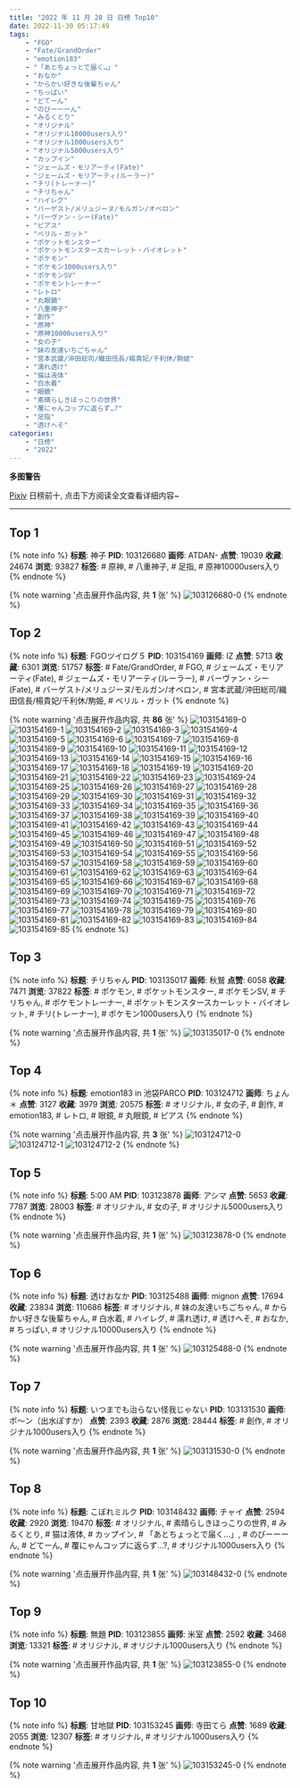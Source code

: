 ```yaml
---
title: "2022 年 11 月 28 日 日榜 Top10"
date: 2022-11-30 05:17:49
tags:
    - "FGO"
    - "Fate/GrandOrder"
    - "emotion183"
    - "「あとちょっとで届く…」"
    - "おなか"
    - "からかい好きな後輩ちゃん"
    - "ちっぱい"
    - "どてーん"
    - "のびーーーん"
    - "みるくとり"
    - "オリジナル"
    - "オリジナル10000users入り"
    - "オリジナル1000users入り"
    - "オリジナル5000users入り"
    - "カップイン"
    - "ジェームズ・モリアーティ(Fate)"
    - "ジェームズ・モリアーティ(ルーラー)"
    - "チリ(トレーナー)"
    - "チリちゃん"
    - "ハイレグ"
    - "バーゲスト/メリュジーヌ/モルガン/オベロン"
    - "バーヴァン・シー(Fate)"
    - "ピアス"
    - "ベリル・ガット"
    - "ポケットモンスター"
    - "ポケットモンスタースカーレット・バイオレット"
    - "ポケモン"
    - "ポケモン1000users入り"
    - "ポケモンSV"
    - "ポケモントレーナー"
    - "レトロ"
    - "丸眼鏡"
    - "八重神子"
    - "創作"
    - "原神"
    - "原神10000users入り"
    - "女の子"
    - "妹の友達いちごちゃん"
    - "宮本武蔵/沖田総司/織田信長/楊貴妃/千利休/駒姫"
    - "濡れ透け"
    - "猫は液体"
    - "白水着"
    - "眼鏡"
    - "素晴らしきほっこりの世界"
    - "覆にゃんコップに返らず…?"
    - "足指"
    - "透けへそ"
categories:
    - "日榜"
    - "2022"
---
```


<i class="fa fa-triangle-exclamation"></i>**多图警告**<i class="fa fa-triangle-exclamation"></i>

[Pixiv](https://www.pixiv.net/) 日榜前十, 点击下方阅读全文查看详细内容~

<!-- more -->

---

## Top 1

{% note info %}
**标题**: 神子
**PID**: 103126680 **画师**: ATDAN-
**点赞**: 19039 **收藏**: 24674 **浏览**: 93827
**标签**: # 原神, # 八重神子, # 足指, # 原神10000users入り
{% endnote %}

{% note warning '点击展开作品内容, 共 **1** 张' %}
![103126680-0](https://i.pixiv.re/img-original/img/2022/11/27/07/29/34/103126680_p0.jpg)
{% endnote %}

## Top 2

{% note info %}
**标题**: FGOツイログ５
**PID**: 103154169 **画师**: IZ
**点赞**: 5713 **收藏**: 6301 **浏览**: 51757
**标签**: # Fate/GrandOrder, # FGO, # ジェームズ・モリアーティ(Fate), # ジェームズ・モリアーティ(ルーラー), # バーヴァン・シー(Fate), # バーゲスト/メリュジーヌ/モルガン/オベロン, # 宮本武蔵/沖田総司/織田信長/楊貴妃/千利休/駒姫, # ベリル・ガット
{% endnote %}

{% note warning '点击展开作品内容, 共 **86** 张' %}
![103154169-0](https://i.pixiv.re/img-original/img/2022/11/27/23/12/35/103154169_p0.jpg)
![103154169-1](https://i.pixiv.re/img-original/img/2022/11/27/23/12/35/103154169_p1.jpg)
![103154169-2](https://i.pixiv.re/img-original/img/2022/11/27/23/12/35/103154169_p2.jpg)
![103154169-3](https://i.pixiv.re/img-original/img/2022/11/27/23/12/35/103154169_p3.jpg)
![103154169-4](https://i.pixiv.re/img-original/img/2022/11/27/23/12/35/103154169_p4.jpg)
![103154169-5](https://i.pixiv.re/img-original/img/2022/11/27/23/12/35/103154169_p5.jpg)
![103154169-6](https://i.pixiv.re/img-original/img/2022/11/27/23/12/35/103154169_p6.jpg)
![103154169-7](https://i.pixiv.re/img-original/img/2022/11/27/23/12/35/103154169_p7.jpg)
![103154169-8](https://i.pixiv.re/img-original/img/2022/11/27/23/12/35/103154169_p8.jpg)
![103154169-9](https://i.pixiv.re/img-original/img/2022/11/27/23/12/35/103154169_p9.jpg)
![103154169-10](https://i.pixiv.re/img-original/img/2022/11/27/23/12/35/103154169_p10.jpg)
![103154169-11](https://i.pixiv.re/img-original/img/2022/11/27/23/12/35/103154169_p11.jpg)
![103154169-12](https://i.pixiv.re/img-original/img/2022/11/27/23/12/35/103154169_p12.jpg)
![103154169-13](https://i.pixiv.re/img-original/img/2022/11/27/23/12/35/103154169_p13.jpg)
![103154169-14](https://i.pixiv.re/img-original/img/2022/11/27/23/12/35/103154169_p14.jpg)
![103154169-15](https://i.pixiv.re/img-original/img/2022/11/27/23/12/35/103154169_p15.jpg)
![103154169-16](https://i.pixiv.re/img-original/img/2022/11/27/23/12/35/103154169_p16.jpg)
![103154169-17](https://i.pixiv.re/img-original/img/2022/11/27/23/12/35/103154169_p17.jpg)
![103154169-18](https://i.pixiv.re/img-original/img/2022/11/27/23/12/35/103154169_p18.jpg)
![103154169-19](https://i.pixiv.re/img-original/img/2022/11/27/23/12/35/103154169_p19.jpg)
![103154169-20](https://i.pixiv.re/img-original/img/2022/11/27/23/12/35/103154169_p20.jpg)
![103154169-21](https://i.pixiv.re/img-original/img/2022/11/27/23/12/35/103154169_p21.jpg)
![103154169-22](https://i.pixiv.re/img-original/img/2022/11/27/23/12/35/103154169_p22.jpg)
![103154169-23](https://i.pixiv.re/img-original/img/2022/11/27/23/12/35/103154169_p23.jpg)
![103154169-24](https://i.pixiv.re/img-original/img/2022/11/27/23/12/35/103154169_p24.jpg)
![103154169-25](https://i.pixiv.re/img-original/img/2022/11/27/23/12/35/103154169_p25.jpg)
![103154169-26](https://i.pixiv.re/img-original/img/2022/11/27/23/12/35/103154169_p26.jpg)
![103154169-27](https://i.pixiv.re/img-original/img/2022/11/27/23/12/35/103154169_p27.jpg)
![103154169-28](https://i.pixiv.re/img-original/img/2022/11/27/23/12/35/103154169_p28.jpg)
![103154169-29](https://i.pixiv.re/img-original/img/2022/11/27/23/12/35/103154169_p29.jpg)
![103154169-30](https://i.pixiv.re/img-original/img/2022/11/27/23/12/35/103154169_p30.jpg)
![103154169-31](https://i.pixiv.re/img-original/img/2022/11/27/23/12/35/103154169_p31.jpg)
![103154169-32](https://i.pixiv.re/img-original/img/2022/11/27/23/12/35/103154169_p32.jpg)
![103154169-33](https://i.pixiv.re/img-original/img/2022/11/27/23/12/35/103154169_p33.jpg)
![103154169-34](https://i.pixiv.re/img-original/img/2022/11/27/23/12/35/103154169_p34.jpg)
![103154169-35](https://i.pixiv.re/img-original/img/2022/11/27/23/12/35/103154169_p35.jpg)
![103154169-36](https://i.pixiv.re/img-original/img/2022/11/27/23/12/35/103154169_p36.jpg)
![103154169-37](https://i.pixiv.re/img-original/img/2022/11/27/23/12/35/103154169_p37.jpg)
![103154169-38](https://i.pixiv.re/img-original/img/2022/11/27/23/12/35/103154169_p38.jpg)
![103154169-39](https://i.pixiv.re/img-original/img/2022/11/27/23/12/35/103154169_p39.jpg)
![103154169-40](https://i.pixiv.re/img-original/img/2022/11/27/23/12/35/103154169_p40.jpg)
![103154169-41](https://i.pixiv.re/img-original/img/2022/11/27/23/12/35/103154169_p41.jpg)
![103154169-42](https://i.pixiv.re/img-original/img/2022/11/27/23/12/35/103154169_p42.jpg)
![103154169-43](https://i.pixiv.re/img-original/img/2022/11/27/23/12/35/103154169_p43.jpg)
![103154169-44](https://i.pixiv.re/img-original/img/2022/11/27/23/12/35/103154169_p44.jpg)
![103154169-45](https://i.pixiv.re/img-original/img/2022/11/27/23/12/35/103154169_p45.jpg)
![103154169-46](https://i.pixiv.re/img-original/img/2022/11/27/23/12/35/103154169_p46.jpg)
![103154169-47](https://i.pixiv.re/img-original/img/2022/11/27/23/12/35/103154169_p47.jpg)
![103154169-48](https://i.pixiv.re/img-original/img/2022/11/27/23/12/35/103154169_p48.jpg)
![103154169-49](https://i.pixiv.re/img-original/img/2022/11/27/23/12/35/103154169_p49.jpg)
![103154169-50](https://i.pixiv.re/img-original/img/2022/11/27/23/12/35/103154169_p50.jpg)
![103154169-51](https://i.pixiv.re/img-original/img/2022/11/27/23/12/35/103154169_p51.jpg)
![103154169-52](https://i.pixiv.re/img-original/img/2022/11/27/23/12/35/103154169_p52.jpg)
![103154169-53](https://i.pixiv.re/img-original/img/2022/11/27/23/12/35/103154169_p53.jpg)
![103154169-54](https://i.pixiv.re/img-original/img/2022/11/27/23/12/35/103154169_p54.jpg)
![103154169-55](https://i.pixiv.re/img-original/img/2022/11/27/23/12/35/103154169_p55.jpg)
![103154169-56](https://i.pixiv.re/img-original/img/2022/11/27/23/12/35/103154169_p56.jpg)
![103154169-57](https://i.pixiv.re/img-original/img/2022/11/27/23/12/35/103154169_p57.jpg)
![103154169-58](https://i.pixiv.re/img-original/img/2022/11/27/23/12/35/103154169_p58.jpg)
![103154169-59](https://i.pixiv.re/img-original/img/2022/11/27/23/12/35/103154169_p59.jpg)
![103154169-60](https://i.pixiv.re/img-original/img/2022/11/27/23/12/35/103154169_p60.jpg)
![103154169-61](https://i.pixiv.re/img-original/img/2022/11/27/23/12/35/103154169_p61.jpg)
![103154169-62](https://i.pixiv.re/img-original/img/2022/11/27/23/12/35/103154169_p62.jpg)
![103154169-63](https://i.pixiv.re/img-original/img/2022/11/27/23/12/35/103154169_p63.jpg)
![103154169-64](https://i.pixiv.re/img-original/img/2022/11/27/23/12/35/103154169_p64.jpg)
![103154169-65](https://i.pixiv.re/img-original/img/2022/11/27/23/12/35/103154169_p65.jpg)
![103154169-66](https://i.pixiv.re/img-original/img/2022/11/27/23/12/35/103154169_p66.jpg)
![103154169-67](https://i.pixiv.re/img-original/img/2022/11/27/23/12/35/103154169_p67.jpg)
![103154169-68](https://i.pixiv.re/img-original/img/2022/11/27/23/12/35/103154169_p68.jpg)
![103154169-69](https://i.pixiv.re/img-original/img/2022/11/27/23/12/35/103154169_p69.jpg)
![103154169-70](https://i.pixiv.re/img-original/img/2022/11/27/23/12/35/103154169_p70.jpg)
![103154169-71](https://i.pixiv.re/img-original/img/2022/11/27/23/12/35/103154169_p71.jpg)
![103154169-72](https://i.pixiv.re/img-original/img/2022/11/27/23/12/35/103154169_p72.jpg)
![103154169-73](https://i.pixiv.re/img-original/img/2022/11/27/23/12/35/103154169_p73.jpg)
![103154169-74](https://i.pixiv.re/img-original/img/2022/11/27/23/12/35/103154169_p74.jpg)
![103154169-75](https://i.pixiv.re/img-original/img/2022/11/27/23/12/35/103154169_p75.jpg)
![103154169-76](https://i.pixiv.re/img-original/img/2022/11/27/23/12/35/103154169_p76.jpg)
![103154169-77](https://i.pixiv.re/img-original/img/2022/11/27/23/12/35/103154169_p77.jpg)
![103154169-78](https://i.pixiv.re/img-original/img/2022/11/27/23/12/35/103154169_p78.jpg)
![103154169-79](https://i.pixiv.re/img-original/img/2022/11/27/23/12/35/103154169_p79.jpg)
![103154169-80](https://i.pixiv.re/img-original/img/2022/11/27/23/12/35/103154169_p80.jpg)
![103154169-81](https://i.pixiv.re/img-original/img/2022/11/27/23/12/35/103154169_p81.jpg)
![103154169-82](https://i.pixiv.re/img-original/img/2022/11/27/23/12/35/103154169_p82.jpg)
![103154169-83](https://i.pixiv.re/img-original/img/2022/11/27/23/12/35/103154169_p83.jpg)
![103154169-84](https://i.pixiv.re/img-original/img/2022/11/27/23/12/35/103154169_p84.jpg)
![103154169-85](https://i.pixiv.re/img-original/img/2022/11/27/23/12/35/103154169_p85.jpg)
{% endnote %}

## Top 3

{% note info %}
**标题**: チリちゃん
**PID**: 103135017 **画师**: 秋鷲
**点赞**: 6058 **收藏**: 7471 **浏览**: 37822
**标签**: # ポケモン, # ポケットモンスター, # ポケモンSV, # チリちゃん, # ポケモントレーナー, # ポケットモンスタースカーレット・バイオレット, # チリ(トレーナー), # ポケモン1000users入り
{% endnote %}

{% note warning '点击展开作品内容, 共 **1** 张' %}
![103135017-0](https://i.pixiv.re/img-original/img/2022/11/27/11/23/58/103135017_p0.png)
{% endnote %}

## Top 4

{% note info %}
**标题**: emotion183 in 池袋PARCO
**PID**: 103124712 **画师**: ちょん＊
**点赞**: 3127 **收藏**: 3979 **浏览**: 20575
**标签**: # オリジナル, # 女の子, # 創作, # emotion183, # レトロ, # 眼鏡, # 丸眼鏡, # ピアス
{% endnote %}

{% note warning '点击展开作品内容, 共 **3** 张' %}
![103124712-0](https://i.pixiv.re/img-original/img/2022/11/27/00/15/54/103124712_p0.png)
![103124712-1](https://i.pixiv.re/img-original/img/2022/11/27/00/15/54/103124712_p1.png)
![103124712-2](https://i.pixiv.re/img-original/img/2022/11/27/00/15/54/103124712_p2.png)
{% endnote %}

## Top 5

{% note info %}
**标题**: 5:00 AM
**PID**: 103123878 **画师**: アシマ
**点赞**: 5653 **收藏**: 7787 **浏览**: 28003
**标签**: # オリジナル, # 女の子, # オリジナル5000users入り
{% endnote %}

{% note warning '点击展开作品内容, 共 **1** 张' %}
![103123878-0](https://i.pixiv.re/img-original/img/2022/11/27/00/00/09/103123878_p0.jpg)
{% endnote %}

## Top 6

{% note info %}
**标题**: 透けおなか
**PID**: 103125488 **画师**: mignon
**点赞**: 17694 **收藏**: 23834 **浏览**: 110686
**标签**: # オリジナル, # 妹の友達いちごちゃん, # からかい好きな後輩ちゃん, # 白水着, # ハイレグ, # 濡れ透け, # 透けへそ, # おなか, # ちっぱい, # オリジナル10000users入り
{% endnote %}

{% note warning '点击展开作品内容, 共 **1** 张' %}
![103125488-0](https://i.pixiv.re/img-original/img/2022/11/27/00/40/06/103125488_p0.jpg)
{% endnote %}

## Top 7

{% note info %}
**标题**: いつまでも治らない怪我じゃない
**PID**: 103131530 **画师**: ポ～ン（出水ぽすか）
**点赞**: 2393 **收藏**: 2876 **浏览**: 28444
**标签**: # 創作, # オリジナル1000users入り
{% endnote %}

{% note warning '点击展开作品内容, 共 **1** 张' %}
![103131530-0](https://i.pixiv.re/img-original/img/2022/11/27/07/30/01/103131530_p0.jpg)
{% endnote %}

## Top 8

{% note info %}
**标题**: こぼれミルク
**PID**: 103148432 **画师**: チャイ
**点赞**: 2594 **收藏**: 2920 **浏览**: 19470
**标签**: # オリジナル, # 素晴らしきほっこりの世界, # みるくとり, # 猫は液体, # カップイン, # 「あとちょっとで届く…」, # のびーーーん, # どてーん, # 覆にゃんコップに返らず…?, # オリジナル1000users入り
{% endnote %}

{% note warning '点击展开作品内容, 共 **1** 张' %}
![103148432-0](https://i.pixiv.re/img-original/img/2022/11/27/20/30/00/103148432_p0.png)
{% endnote %}

## Top 9

{% note info %}
**标题**: 無題
**PID**: 103123855 **画师**: 米室
**点赞**: 2592 **收藏**: 3468 **浏览**: 13321
**标签**: # オリジナル, # オリジナル1000users入り
{% endnote %}

{% note warning '点击展开作品内容, 共 **1** 张' %}
![103123855-0](https://i.pixiv.re/img-original/img/2022/11/27/00/00/07/103123855_p0.jpg)
{% endnote %}

## Top 10

{% note info %}
**标题**: 甘地獄
**PID**: 103153245 **画师**: 寺田てら
**点赞**: 1689 **收藏**: 2055 **浏览**: 12307
**标签**: # オリジナル, # オリジナル1000users入り
{% endnote %}

{% note warning '点击展开作品内容, 共 **1** 张' %}
![103153245-0](https://i.pixiv.re/img-original/img/2022/11/27/22/47/27/103153245_p0.jpg)
{% endnote %}
